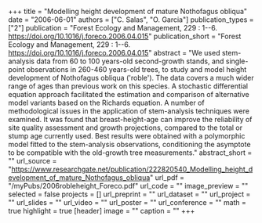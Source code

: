 +++
title = "Modelling height development of mature Nothofagus obliqua"
date = "2006-06-01"
authors = ["C. Salas", "O. Garcia"]
publication_types = ["2"]
publication = "Forest Ecology and Management, 229 : 1--6. https://doi.org/10.1016/j.foreco.2006.04.015"
publication_short = "Forest Ecology and Management, 229 : 1--6. https://doi.org/10.1016/j.foreco.2006.04.015"
abstract = "We used stem-analysis data from 60 to 100 years-old second-growth stands, and single-point observations in 260-460 years-old trees, to study and model height development of Nothofagus obliqua ('roble'). The data covers a much wider range of ages than previous work on this species. A stochastic differential equation approach facilitated the estimation and comparison of alternative model variants based on the Richards equation. A number of methodological issues in the application of stem-analysis techniques were examined. It was found that breast-height-age can improve the reliability of site quality assessment and growth projections, compared to the total or stump age currently used. Best results were obtained with a polymorphic model fitted to the stem-analysis observations, conditioning the asymptote to be compatible with the old-growth tree measurements."
abstract_short = ""
url_source = "https://www.researchgate.net/publication/222820540_Modelling_height_development_of_mature_Nothofagus_obliqua"
url_pdf = "/myPubs/2006robleheight_Foreco.pdf"
url_code = ""
image_preview = ""
selected = false
projects = []
url_preprint = ""
url_dataset = ""
url_project = ""
url_slides = ""
url_video = ""
url_poster = ""
url_conference = ""
math = true
highlight = true
[header]
image = ""
caption = ""
+++
